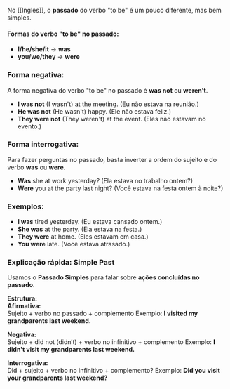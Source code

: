 No [[Inglês]], o **passado** do verbo "to be" é um pouco diferente, mas bem simples.

#### **Formas do verbo "to be" no passado:**

- **I/he/she/it** → **was**
- **you/we/they** → **were**

### **Forma negativa:**

A forma negativa do verbo "to be" no passado é **was not** ou **weren't**.

- **I was not** (I wasn't) at the meeting. (Eu não estava na reunião.)
- **He was not** (He wasn't) happy. (Ele não estava feliz.)
- **They were not** (They weren't) at the event. (Eles não estavam no evento.)

###  **Forma interrogativa**:

Para fazer perguntas no passado, basta inverter a ordem do sujeito e do verbo **was** ou **were**.

- **Was** she at work yesterday? (Ela estava no trabalho ontem?)
- **Were** you at the party last night? (Você estava na festa ontem à noite?)

### **Exemplos:**

- **I was** tired yesterday. (Eu estava cansado ontem.)
- **She was** at the party. (Ela estava na festa.)
- **They were** at home. (Eles estavam em casa.)
- **You were** late. (Você estava atrasado.)

### **Explicação rápida: Simple Past**

Usamos o **Passado Simples** para falar sobre **ações concluídas no passado**.
 
**Estrutura:**  
**Afirmativa:**  
Sujeito + verbo no passado + complemento 
Exemplo: **I visited my grandparents last weekend.**

**Negativa:**  
Sujeito + did not (didn′t) + verbo no infinitivo + complemento
Exemplo: **I didn't visit my grandparents last weekend.**

**Interrogativa:**  
Did + sujeito + verbo no infinitivo + complemento?
Exemplo: **Did you visit your grandparents last weekend?**